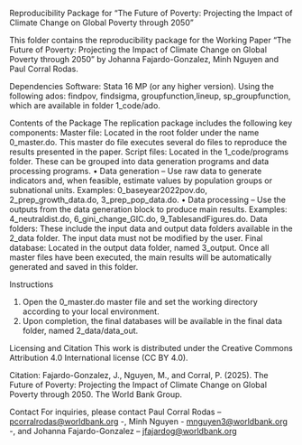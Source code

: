 Reproducibility Package for “The Future of Poverty: Projecting the Impact of Climate Change on Global Poverty through 2050”


This folder contains the reproducibility package for the Working Paper “The Future of Poverty: Projecting the Impact of Climate Change on Global Poverty through 2050” by Johanna Fajardo-Gonzalez, Minh Nguyen and Paul Corral Rodas.


Dependencies 
	Software: Stata 16 MP (or any higher version).  Using the following ados: findpov, findsigma, groupfunction,lineup, sp_groupfunction, which are available in folder 1_code/ado.
 
Contents of the Package 
The replication package includes the following key components: 
	Master file: Located in the root folder under the name 0_master.do. This master do file executes several do files to reproduce the results presented in the paper.
	Script files: Located in the 1_code/programs folder. These can be grouped into data generation programs and data processing programs. 
•	Data generation – Use raw data to generate indicators and, when feasible, estimate values by population groups or subnational units. Examples: 0_baseyear2022pov.do, 2_prep_growth_data.do, 3_prep_pop_data.do.
•	Data processing – Use the outputs from the data generation block to produce main results. Examples: 4_neutraldist.do, 6_gini_change_GIC.do, 9_TablesandFigures.do. 
	Data folders: These include the input data and output data folders available in the 2_data folder. The input data must not be modified by the user. 
	Final database: Located in the output data folder, named 3_output. Once all master files have been executed, the main results will be automatically generated and saved in this folder. 

Instructions 
1.	Open the 0_master.do master file and set the working directory according to your local environment. 
2.	Upon completion, the final databases will be available in the final data folder, named 2_data/data_out.
   
Licensing and Citation 
This work is distributed under the Creative Commons Attribution 4.0 International license (CC BY 4.0). 

Citation: Fajardo-Gonzalez, J., Nguyen, M., and Corral, P. (2025). The Future of Poverty: Projecting the Impact of Climate Change on Global Poverty through 2050. The World Bank Group.

Contact 
For inquiries, please contact Paul Corral Rodas – pcorralrodas@worldbank.org -, Minh Nguyen - mnguyen3@worldbank.org -, and Johanna Fajardo-Gonzalez – jfajardog@worldbank.org

 

